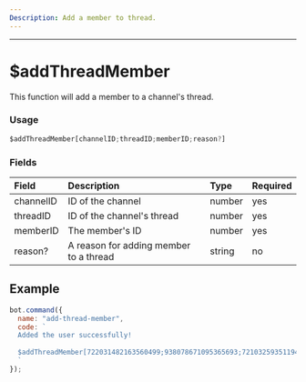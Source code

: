 ```yaml
---
Description: Add a member to thread.
---
```

<hr>

# $addThreadMember

This function will add a member to a channel's thread.

### Usage 
```js
$addThreadMember[channelID;threadID;memberID;reason?]
```

### Fields
| Field | Description | Type | Required |
| :--- | :--- | :--- | :--- |
| channelID | ID of the channel | number | yes |
| threadID | ID of the channel's thread | number | yes |
| memberID | The member's ID | number | yes |
| reason? | A reason for adding member to a thread | string | no |

## Example
```js
bot.command({
  name: "add-thread-member",
  code: `
  Added the user successfully!
  
  $addThreadMember[722031482163560499;938078671095365693;721032593511940177;Hello!]
  `
});
```
